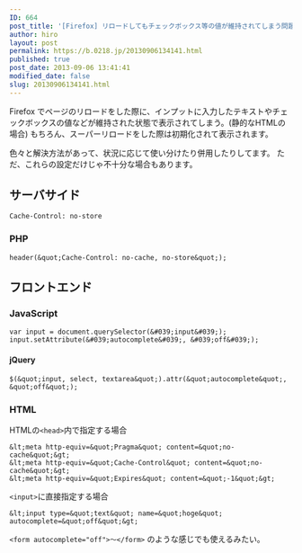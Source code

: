 ```yaml
---
ID: 664
post_title: '[Firefox] リロードしてもチェックボックス等の値が維持されてしまう問題の対処法'
author: hiro
layout: post
permalink: https://b.0218.jp/20130906134141.html
published: true
post_date: 2013-09-06 13:41:41
modified_date: false
slug: 20130906134141.html
---
```

Firefox でページのリロードをした際に、インプットに入力したテキストやチェックボックスの値などが維持された状態で表示されてしまう。(静的なHTMLの場合)
もちろん、スーパーリロードをした際は初期化されて表示されます。

色々と解決方法があって、状況に応じて使い分けたり併用したりしてます。
ただ、これらの設定だけじゃ不十分な場合もあります。

## サーバサイド

```
Cache-Control: no-store
```

### PHP

```language-php
header(&quot;Cache-Control: no-cache, no-store&quot;);
```

## フロントエンド

### JavaScript

```language-js
var input = document.querySelector(&#039;input&#039;);
input.setAttribute(&#039;autocomplete&#039;, &#039;off&#039;);
```

#### jQuery

```language-js
$(&quot;input, select, textarea&quot;).attr(&quot;autocomplete&quot;, &quot;off&quot;);
```

### HTML

HTMLの`<head>`内で指定する場合

```language-html
&lt;meta http-equiv=&quot;Pragma&quot; content=&quot;no-cache&quot;&gt;
&lt;meta http-equiv=&quot;Cache-Control&quot; content=&quot;no-cache&quot;&gt;
&lt;meta http-equiv=&quot;Expires&quot; content=&quot;-1&quot;&gt;
```

`<input>`に直接指定する場合

```language-html
&lt;input type=&quot;text&quot; name=&quot;hoge&quot; autocomplete=&quot;off&quot;&gt;
```

`<form autocomplete="off">～</form>` のような感じでも使えるみたい。